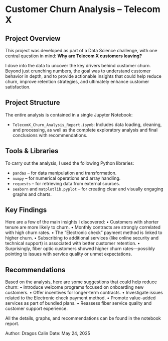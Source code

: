 #  Customer Churn Analysis – Telecom X

##  Project Overview

This project was developed as part of a Data Science challenge, with one central question in mind: **Why are Telecom X customers leaving?** 

I dove into the data to uncover the key drivers behind customer churn. Beyond just crunching numbers, the goal was to understand customer behavior in depth, and to provide actionable insights that could help reduce churn, improve retention strategies, and ultimately enhance customer satisfaction.

##  Project Structure

The entire analysis is contained in a single Jupyter Notebook:

- `TelecomX_Churn_Analysis_Report.ipynb`: Includes data loading, cleaning, and processing, as well as the complete exploratory analysis and final conclusions with recommendations.

##  Tools & Libraries

To carry out the analysis, I used the following Python libraries:

- `pandas` – for data manipulation and transformation.  
- `numpy` – for numerical operations and array handling.  
- `requests` – for retrieving data from external sources.  
- `seaborn` and `matplotlib.pyplot` – for creating clear and visually engaging graphs and charts.

##  Key Findings

Here are a few of the main insights I discovered:
	•	Customers with shorter tenure are more likely to churn.
	•	Monthly contracts are strongly correlated with high churn rates.
	•	The “Electronic check” payment method is linked to higher churn.
	•	Subscribing to additional services (like online security and technical support) is associated with better customer retention.
	•	Surprisingly, fiber optic customers showed higher churn rates—possibly pointing to issues with service quality or unmet expectations.

##  Recommendations

Based on the analysis, here are some suggestions that could help reduce churn:
	•	Introduce welcome programs focused on onboarding new customers.
	•	Offer incentives for longer-term contracts.
	•	Investigate issues related to the Electronic check payment method.
	•	Promote value-added services as part of bundled plans.
	•	Reassess fiber service quality and customer support experience.

All the details, graphs, and recommendations can be found in the notebook report.


Author: Dragos Calin
Date: May 24, 2025
